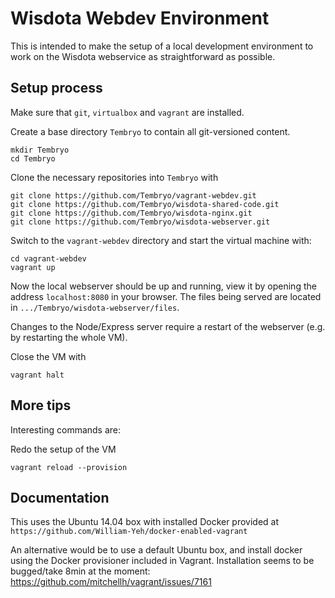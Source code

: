 # Wisdota Webdev Environment 

This is intended to make the setup of a local development environment to work on the Wisdota webservice as straightforward as possible.

## Setup process

Make sure that `git`, `virtualbox` and `vagrant` are installed.

Create a base directory `Tembryo` to contain all git-versioned content.

    mkdir Tembryo
    cd Tembryo

Clone the necessary repositories into `Tembryo` with

    git clone https://github.com/Tembryo/vagrant-webdev.git
    git clone https://github.com/Tembryo/wisdota-shared-code.git
    git clone https://github.com/Tembryo/wisdota-nginx.git
    git clone https://github.com/Tembryo/wisdota-webserver.git

Switch to the `vagrant-webdev` directory and start the virtual machine with:

    cd vagrant-webdev
    vagrant up

Now the local webserver should be up and running, view it by opening the address `localhost:8080` in your browser.
The files being served are located in `.../Tembryo/wisdota-webserver/files`. 

Changes to the Node/Express server require a restart of the webserver (e.g. by restarting the whole VM).

Close the VM with

    vagrant halt

## More tips

Interesting commands are:

Redo the setup of the VM

    vagrant reload --provision

## Documentation

This uses the Ubuntu 14.04 box with installed Docker provided at `https://github.com/William-Yeh/docker-enabled-vagrant`

An alternative would be to use a default Ubuntu box, and install docker using the Docker provisioner included in Vagrant. Installation seems to be bugged/take 8min at the moment: https://github.com/mitchellh/vagrant/issues/7161